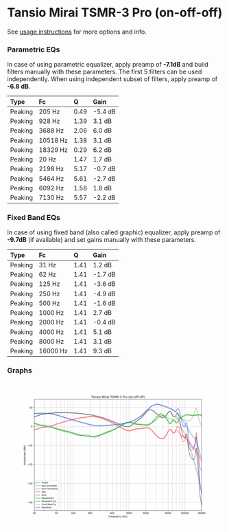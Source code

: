 # Tansio Mirai TSMR-3 Pro (on-off-off)
See [usage instructions](https://github.com/jaakkopasanen/AutoEq#usage) for more options and info.

### Parametric EQs
In case of using parametric equalizer, apply preamp of **-7.1dB** and build filters manually
with these parameters. The first 5 filters can be used independently.
When using independent subset of filters, apply preamp of **-6.8 dB**.

| Type    | Fc       |    Q | Gain    |
|:--------|:---------|:-----|:--------|
| Peaking | 205 Hz   | 0.49 | -5.4 dB |
| Peaking | 928 Hz   | 1.39 | 3.1 dB  |
| Peaking | 3688 Hz  | 2.06 | 6.0 dB  |
| Peaking | 10518 Hz | 1.38 | 3.1 dB  |
| Peaking | 18329 Hz | 0.29 | 6.2 dB  |
| Peaking | 20 Hz    | 1.47 | 1.7 dB  |
| Peaking | 2198 Hz  | 5.17 | -0.7 dB |
| Peaking | 5464 Hz  | 5.61 | -2.7 dB |
| Peaking | 6092 Hz  | 1.58 | 1.8 dB  |
| Peaking | 7130 Hz  | 5.57 | -2.2 dB |

### Fixed Band EQs
In case of using fixed band (also called graphic) equalizer, apply preamp of **-9.7dB**
(if available) and set gains manually with these parameters.

| Type    | Fc       |    Q | Gain    |
|:--------|:---------|:-----|:--------|
| Peaking | 31 Hz    | 1.41 | 1.2 dB  |
| Peaking | 62 Hz    | 1.41 | -1.7 dB |
| Peaking | 125 Hz   | 1.41 | -3.6 dB |
| Peaking | 250 Hz   | 1.41 | -4.9 dB |
| Peaking | 500 Hz   | 1.41 | -1.6 dB |
| Peaking | 1000 Hz  | 1.41 | 2.7 dB  |
| Peaking | 2000 Hz  | 1.41 | -0.4 dB |
| Peaking | 4000 Hz  | 1.41 | 5.1 dB  |
| Peaking | 8000 Hz  | 1.41 | 3.1 dB  |
| Peaking | 16000 Hz | 1.41 | 9.3 dB  |

### Graphs
![](./Tansio%20Mirai%20TSMR-3%20Pro%20(on-off-off).png)